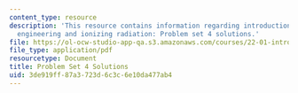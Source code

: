 ```yaml
---
content_type: resource
description: 'This resource contains information regarding introduction to nuclear
  engineering and ionizing radiation: Problem set 4 solutions.'
file: https://ol-ocw-studio-app-qa.s3.amazonaws.com/courses/22-01-introduction-to-nuclear-engineering-and-ionizing-radiation-fall-2016/3de919ff87a3723d6c3c6e10da477ab4_MIT22_01F16_ProblemSet4Sol.pdf
file_type: application/pdf
resourcetype: Document
title: Problem Set 4 Solutions
uid: 3de919ff-87a3-723d-6c3c-6e10da477ab4
---
```

